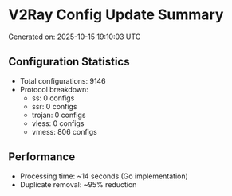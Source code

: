# V2Ray Config Update Summary
Generated on: 2025-10-15 19:10:03 UTC

## Configuration Statistics
- Total configurations: 9146
- Protocol breakdown:
  - ss: 0 configs
  - ssr: 0 configs
  - trojan: 0 configs
  - vless: 0 configs
  - vmess: 806 configs

## Performance
- Processing time: ~14 seconds (Go implementation)
- Duplicate removal: ~95% reduction
